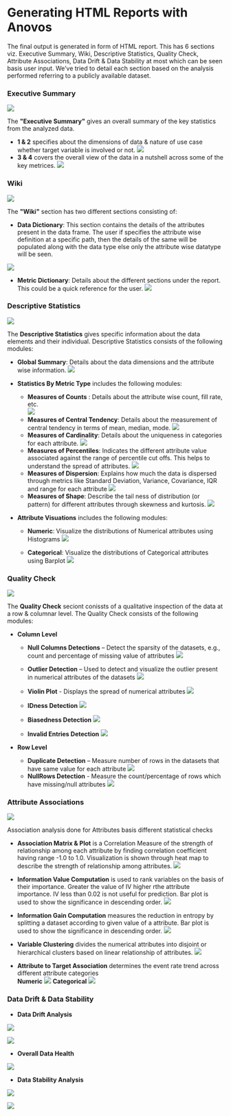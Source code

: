 # Generating HTML Reports with Anovos

The final output is generated in form of HTML report. This has 6 sections viz. Executive Summary, Wiki, Descriptive Statistics, Quality Check, Attribute Associations, Data Drift & Data Stability at most which can be seen basis user input. We’ve tried to detail each section based on the analysis performed referring to a publicly available dataset.


### Executive Summary

![](https://anovos.github.io/anovos-docs/assets/html-reports/executive-report-1.png)

The **"Executive Summary"** gives an overall summary of the key statistics from the analyzed data. 

- **1 & 2** specifies about the dimensions of data & nature of use case whether target variable is involved or not.
![](https://anovos.github.io/anovos-docs/assets/html-reports/executive-report-2.png)
- **3 & 4** covers the overall view of the data in a nutshell across some of the key metrices. 
![](https://anovos.github.io/anovos-docs/assets/html-reports/executive-report-3.png)

### Wiki

![](https://anovos.github.io/anovos-docs/assets/html-reports/wiki-1.png)

The **"Wiki"** section has two different sections consisting of:

- **Data Dictionary**: This section contains the details of the attributes present in the data frame. The user if specifies the attribute wise definition at a specific path, then the details of the same will be populated along with the data type else only the attribute wise datatype will be seen.

![](https://anovos.github.io/anovos-docs/assets/html-reports/wiki-2.png)

- **Metric Dictionary**: Details about the different sections under the report. This could be a quick reference for the user. 
![](https://anovos.github.io/anovos-docs/assets/html-reports/wiki-3.png)

### Descriptive Statistics

![](https://anovos.github.io/anovos-docs/assets/html-reports/descriptive-statistics-1.png)

The **Descriptive Statistics** gives specific information about the data elements and their individual. Descriptive Statistics consists of the following modules:

- **Global Summary**: Details about the data dimensions and the attribute wise information. 
![](https://anovos.github.io/anovos-docs/assets/html-reports/descriptive-statistics-2.png)

- **Statistics By Metric Type** includes the following modules:
    - **Measures of Counts** : Details about the attribute wise count, fill rate, etc.   
    ![](https://anovos.github.io/anovos-docs/assets/html-reports/descriptive-statistics-3.png)
    - **Measures of Central Tendency**: Details about the measurement of central tendency in terms of mean, median, mode.
    ![](https://anovos.github.io/anovos-docs/assets/html-reports/descriptive-statistics-4.png)
    - **Measures of Cardinality**: Details about the uniqueness in categories for each attribute.
    ![](https://anovos.github.io/anovos-docs/assets/html-reports/descriptive-statistics-5.png)
    - **Measures of Percentiles**: Indicates the different attribute value associated against the range of percentile cut offs. This helps to understand the spread of attributes. 
    ![](https://anovos.github.io/anovos-docs/assets/html-reports/descriptive-statistics-6.png)
    - **Measures of Dispersion**:  Explains how much the data is dispersed through metrics like Standard Deviation, Variance, Covariance, IQR and range for each attribute
    ![](https://anovos.github.io/anovos-docs/assets/html-reports/descriptive-statistics-7.png)
    - **Measures of Shape**: Describe the tail ness of distribution (or pattern) for different attributes through skewness and kurtosis.
    ![](https://anovos.github.io/anovos-docs/assets/html-reports/descriptive-statistics-8.png)

- **Attribute Visuations** includes the following modules:
    - **Numeric**: Visualize the distributions of Numerical attributes using Histograms
    ![](https://anovos.github.io/anovos-docs/assets/html-reports/attribute-visualization-1.png)

    - **Categorical**: Visualize the distributions of Categorical attributes using Barplot
    ![](https://anovos.github.io/anovos-docs/assets/html-reports/attribute-visualization-2.png)

### Quality Check 

![](https://anovos.github.io/anovos-docs/assets/html-reports/quality-check-1.png)

The **Quality Check** seciont conissts of a qualitative inspection of the data at a row & columnar level. The Quality Check consists of the following modules:

- **Column Level**
    - **Null Columns Detections** – Detect the sparsity of the datasets, e.g., count and percentage of missing value of attributes
    ![](https://anovos.github.io/anovos-docs/assets/html-reports/quality-check-2.png)

    - **Outlier Detection** – Used to detect and visualize the outlier present in numerical attributes of the datasets
    ![](https://anovos.github.io/anovos-docs/assets/html-reports/quality-check-3.png)

    - **Violin Plot** - Displays the spread of numerical attributes
    ![](https://anovos.github.io/anovos-docs/assets/html-reports/quality-check-4.png)

    - **IDness Detection** 
    ![](https://anovos.github.io/anovos-docs/assets/html-reports/quality-check-5.png)

    - **Biasedness Detection** 
    ![](https://anovos.github.io/anovos-docs/assets/html-reports/quality-check-6.png)

    - **Invalid Entries Detection**
    ![](https://anovos.github.io/anovos-docs/assets/html-reports/quality-check-7.png)

- **Row Level**
    - **Duplicate Detection** – Measure number of rows in the datasets that have same value for each attribute
    ![](https://anovos.github.io/anovos-docs/assets/html-reports/quality-check-8.png)
    - **NullRows Detection** - Measure the count/percentage of rows which have missing/null attributes
    ![](https://anovos.github.io/anovos-docs/assets/html-reports/quality-check-9.png)

### Attribute Associations
![](https://anovos.github.io/anovos-docs/assets/html-reports/attribute-association-1.png)

Association analysis done for Attributes basis different statistical checks

- **Association Matrix & Plot** is a Correlation Measure of the strength of relationship among each attribute by finding correlation coefficient having range -1.0 to 1.0. Visualization is shown through heat map to describe the strength of relationship among attributes.
![](https://anovos.github.io/anovos-docs/assets/html-reports/attribute-association-2.png)

- **Information Value Computation** is used to rank variables on the basis of their importance. Greater the value of IV higher rthe attribute importance. IV less than 0.02 is not useful for prediction. Bar plot is used to show the significance in descending order.
![](https://anovos.github.io/anovos-docs/assets/html-reports/attribute-association-3.png)

- **Information Gain Computation** measures the reduction in entropy by splitting a dataset according to given value of a attribute. Bar plot is used to show the significance in descending order.
![](https://anovos.github.io/anovos-docs/assets/html-reports/attribute-association-4.png)

- **Variable Clustering** divides the numerical attributes into disjoint or hierarchical clusters based on linear relationship of attributes. 
![](https://anovos.github.io/anovos-docs/assets/html-reports/attribute-association-5.png)

- **Attribute to Target Association** determines the event rate trend across different attribute categories<br>
    **Numeric**
    ![](https://anovos.github.io/anovos-docs/assets/html-reports/attribute-association-6.png)
    **Categorical**
    ![](https://anovos.github.io/anovos-docs/assets/html-reports/attribute-association-7.png)

### Data Drift & Data Stability

- **Data Drift Analysis**

![](https://anovos.github.io/anovos-docs/assets/html-reports/data-drift-analytics-1.png)


![](https://anovos.github.io/anovos-docs/assets/html-reports/data-drift-analytics-2.png)

- **Overall Data Health**

![](https://anovos.github.io/anovos-docs/assets/html-reports/data-drift-analytics-3.png)

- **Data Stability Analysis**

![](https://anovos.github.io/anovos-docs/assets/html-reports/data-drift-analytics-4.png)

![](https://anovos.github.io/anovos-docs/assets/html-reports/data-drift-analytics-5.png)









